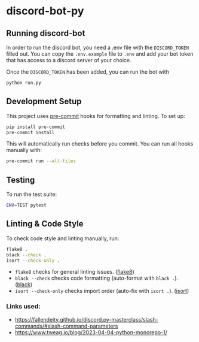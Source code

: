 # discord-bot-py

## Running discord-bot

In order to run the discord bot, you need a .env file with the `DISCORD_TOKEN` filled out. You can copy the `.env.example` file to `.env` and add your bot token that has access to a discord server of your choice.

Once the `DISCORD_TOKEN` has been added, you can run the bot with
```sh
python run.py
```

## Development Setup

This project uses [pre-commit](https://pre-commit.com/) hooks for formatting and linting.
To set up:

```sh
pip install pre-commit
pre-commit install
```

This will automatically run checks before you commit.
You can run all hooks manually with:

```sh
pre-commit run --all-files
```

## Testing

To run the test suite:

```sh
ENV=TEST pytest
```

## Linting & Code Style

To check code style and linting manually, run:

```sh
flake8 .
black --check .
isort --check-only .
```

- `flake8` checks for general linting issues. ([flake8](https://github.com/pycqa/flake8))
- `black --check` checks code formatting (auto-format with `black .`). ([black](https://github.com/psf/black))
- `isort --check-only` checks import order (auto-fix with `isort .`). ([isort](https://github.com/PyCQA/isort))


### Links used:
- https://fallendeity.github.io/discord.py-masterclass/slash-commands/#slash-command-parameters
- https://www.tweag.io/blog/2023-04-04-python-monorepo-1/